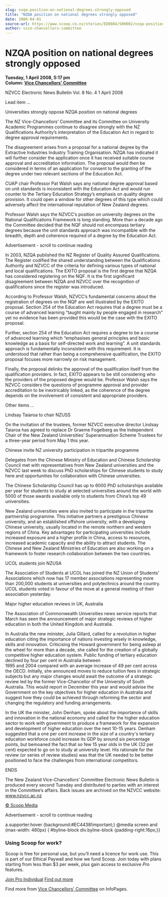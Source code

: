 ```yaml
---
slug: nzqa-position-on-national-degrees-strongly-opposed
title: "NZQA position on national degrees strongly opposed"
date: 2008-04-01
source-url: https://www.scoop.co.nz/stories/ED0804/S00002/nzqa-position-on-national-degrees-strongly-opposed.htm
author: vice-chancellors-committee
---
```

NZQA position on national degrees strongly opposed
==================================================

**Tuesday, 1 April 2008, 5:17 pm**  
**Column: [Vice Chancellors' Committee](https://info.scoop.co.nz/Vice_Chancellors'_Committee)**

  
NZVCC Electronic News Bulletin Vol. 8 No. 4 1 April 2008

  
Lead item …

Universities strongly oppose NZQA position on national degrees

The NZ Vice-Chancellors’ Committee and its Committee on University Academic Programmes continue to disagree strongly with the NZ Qualifications Authority’s interpretation of the Education Act in regard to degree approval requirements.

The disagreement arises from a proposal for a national degree by the Extractive Industries Industry Training Organisation. NZQA has indicated it will further consider the application once it has received suitable course approval and accreditation information. The proposal would then be considered in terms of an application for consent to the granting of the degree under two relevant sections of the Education Act.

CUAP chair Professor Pat Walsh says any national degree approval based on unit standards is inconsistent with the Education Act and would run counter to the Tertiary Education Strategy’s emphasis on quality degree provision. It could open a window for other degrees of this type which could adversely affect the international reputation of New Zealand degrees.

Professor Walsh says the NZVCC’s position on university degrees on the National Qualifications Framework is long standing. More than a decade ago the Committee decided that the NQF should not encompass tertiary degrees because the unit standards approach was incompatible with the breadth, depth and coherence required of a degree by the Education Act.

Advertisement - scroll to continue reading





In 2003, NZQA published the NZ Register of Quality Assured Qualifications. The Register codified the shared understanding between the Qualifications Authority and NZVCC of the criteria for defining various types of national and local qualifications. The EXITO proposal is the first degree that NZQA has considered registering on the NQF. It is the first significant disagreement between NZQA and NZVCC over the recognition of qualifications since the register was introduced.

According to Professor Walsh, NZVCC’s fundamental concerns about the registration of degrees on the NQF are well illustrated by the EXITO proposal. Section 254 of the Education Act requires that a degree must be a course of advanced learning “taught mainly by people engaged in research” yet no evidence has been provided this would be the case with the EXITO proposal.

Further, section 254 of the Education Act requires a degree to be a course of advanced learning which “emphasises general principles and basic knowledge as a basis for self-directed work and learning”. A unit standards approach is fundamentally inconsistent with this requirement. It is understood that rather than being a comprehensive qualification, the EXITO proposal focuses more narrowly on risk management.

Finally, the proposal delinks the approval of the qualification itself from the qualification providers. In fact, EXITO appears to be still considering who the providers of the proposed degree would be. Professor Walsh says the NZVCC considers the questions of programme approval and provider accreditation to be inextricably linked, as the coherence of the degree depends on the involvement of consistent and appropriate providers.

Other items …

Lindsay Taiaroa to chair NZUSS

On the invitation of the trustees, former NZVCC executive director Lindsay Taiaroa has agreed to replace Dr Graeme Fogelberg as the Independent Chair of the New Zealand Universities’ Superannuation Scheme Trustees for a three-year period from May 1 this year.

Chinese invite NZ university participation in tripartite programme

Delegates from the Chinese Ministry of Education and Chinese Scholarship Council met with representatives from New Zealand universities and the NZVCC last week to discuss PhD scholarships for Chinese students to study here and opportunities for collaboration with Chinese universities.

The Chinese Scholarship Council has up to 6000 PhD scholarships available per year for students to study at selected universities around the world with 5000 of those awards available only to students from China’s top 49 universities.

New Zealand universities were also invited to participate in the tripartite partnership programme. This initiative partners a prestigious Chinese university, and an established offshore university, with a developing Chinese university, usually located in the remote northern and western regions of China. Key advantages for participating universities include increased exposure and a higher profile in China, access to resources, increased academic capacity and the ability to attract students. The Chinese and New Zealand Ministries of Education are also working on a framework to foster research collaboration between the two countries.

UCOL students join NZUSA

The Association of Students at UCOL has joined the NZ Union of Students’ Associations which now has 17 member associations representing more than 200,000 students at universities and polytechnics around the country. UCOL students voted in favour of the move at a general meeting of their association yesterday.

Major higher education reviews in UK, Australia

The Association of Commonwealth Universities news service reports that March has seen the announcement of major strategic reviews of higher education in both the United Kingdom and Australia.

In Australia the new minister, Julia Gillard, called for a revolution in higher education citing the importance of nations investing wisely in knowledge, skills and innovation. Criticising the Howard government for being asleep at the wheel for more than a decade, she called for the creation of a globally competitive higher education system. Public funding of tertiary education declined by four per cent in Australia between  
1995 and 2004 compared with an average increase of 49 per cent across the OECD. Initially, she announced moves to reduce tuition fees in strategic subjects but any major changes would await the outcome of a strategic review led by the former Vice-Chancellor of the University of South Australia. This would report in December this year and would advise the Government on the key objectives for higher education in Australia and suggest how they could be achieved through reforming the sector and changing the regulatory and funding arrangements.

In the UK the minister, John Denham, spoke about the importance of skills and innovation in the national economy and called for the higher education sector to work with government to produce a framework for the expansion and development of higher education over the next 10-15 years. Denham suggested that a one per cent increase in the size of a country's tertiary education workforce could increase its GDP by around six percentage points, but bemoaned the fact that so few 15 year olds in the UK (32 per cent) expected to go on to study at university level. His rationale for the review (or series of review studies) was that the UK needed to be better positioned to face the challenges from international competitors.

ENDS

The New Zealand Vice-Chancellors’ Committee Electronic News Bulletin is produced every second Tuesday and distributed to parties with an interest in the Committee’s affairs. Back issues are archived on the NZVCC website: www.nzvcc.ac.nz  

[© Scoop Media](http://www.scoop.co.nz/about/terms.html)  

Advertisement - scroll to continue reading



a.supporter:hover {background:#EC4438!important;} @media screen and (max-width: 480px) { #byline-block div.byline-block {padding-right:16px;}}

### Using Scoop for work?

Scoop is free for personal use, but you’ll need a licence for work use. This is part of our Ethical Paywall and how we fund Scoop. Join today with plans starting from less than $3 per week, plus gain access to exclusive _Pro_ features.  
  
[Join Pro Individual](https://pro.scoop.co.nz/Individual/?from=ProIn24) [Find out more](https://pro.scoop.co.nz/using-scoop-for-work/?from=ProIn24)

Find more from [Vice Chancellors' Committee](https://info.scoop.co.nz/Vice_Chancellors'_Committee) on InfoPages.